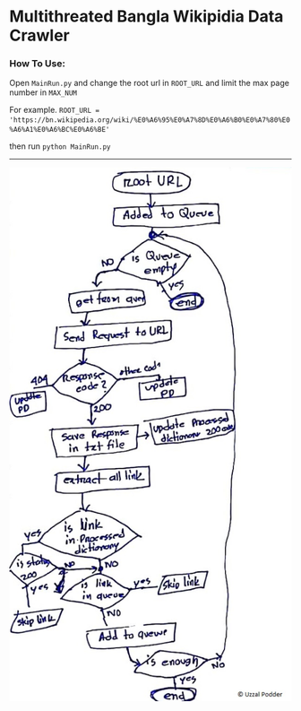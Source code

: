# Multithreated Bangla Wikipidia Data Crawler

### How To Use:
 Open `MainRun.py` and change the root url in `ROOT_URL` and limit the max page number in `MAX_NUM`

For example. `ROOT_URL = 'https://bn.wikipedia.org/wiki/%E0%A6%95%E0%A7%8D%E0%A6%B0%E0%A7%80%E0%A6%A1%E0%A6%BC%E0%A6%BE'`

then run `python MainRun.py`

<hr>

<img src="flowchart.jpg">
